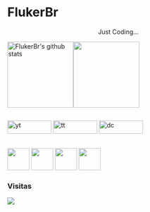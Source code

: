# FlukerBr
<div>
  <p align="center">Just Coding...</p>
</div>
<div>
  <a href="https://github.com/anuraghazra/github-readme-stats"><img align="center" height="150em" src="https://github-readme-stats.vercel.app/api?username=flukerbr&show_icons=true&include_all_commits=true&theme=default&hide_border=true" alt="FlukerBr's github stats" /></a><a href="https://github.com/anuraghazra/github-readme-stats"><img align="center" height="150em" src="https://github-readme-stats.vercel.app/api/top-langs/?username=flukerbr&layout=compact&theme=default&hide_border=true" /></a>
</div>

## 
<div style="display: inline-block;">
  <a href="https://www.youtube.com/channel/UCDdCTajzvgVpm8SWDMdIZ2g"><img src="https://img.shields.io/badge/-Youtube-FF0000?style=flat-square&labelColor=FF0000&logo=youtube&logoColor=white" alt="yt" height="30" width="100"></a>
  <a href="https://twitter.com/FlukerBr"><img src="https://img.shields.io/badge/Twitter-1DA1F2?style=for-the-badge&logo=twitter&logoColor=white" alt="tt" height="30" width="100"></a>
  <a href="https://discord.com/channels/@me/661442512962977803"><img src="https://img.shields.io/badge/Discord-7289DA?style=for-the-badge&logo=discord&logoColor=white" alt="dc" height="30" width="100"></a>
</div>

## 
<div style="display: inline-block;">
  <a href="https://github.com/FlukerBr"><img src="https://cdn.jsdelivr.net/gh/devicons/devicon/icons/javascript/javascript-original.svg" height="50" width="50" draggable="false" /></a>
  <a href="https://github.com/FlukerBr"><img src="https://cdn.jsdelivr.net/gh/devicons/devicon/icons/python/python-original.svg"  height="50" width="50" draggable="false" /></a>
  <a href="https://github.com/FlukerBr"><img src="https://cdn.jsdelivr.net/gh/devicons/devicon/icons/html5/html5-plain.svg" height="50" width="50" draggable="false" /></a>
  <a href="https://github.com/FlukerBr"><img src="https://cdn.jsdelivr.net/gh/devicons/devicon/icons/css3/css3-original.svg" height="50" width="50" draggable="false" /></a>
</div>

### Visitas
<img align="center" src="https://profile-counter.glitch.me/flukerbr/count.svg" />

